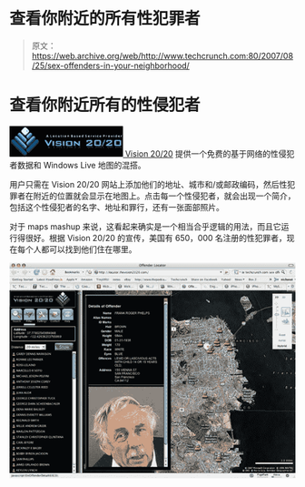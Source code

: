 # 查看你附近的所有性犯罪者

> 原文：<https://web.archive.org/web/http://www.techcrunch.com:80/2007/08/25/sex-offenders-in-your-neighborhood/>

# 查看你附近所有的性侵犯者

[![](img/34f0bc743f409adb1610cea90e895e5c.png) ](https://web.archive.org/web/20220628122413/http://www.thevision2020.com/) [Vision 20/20](https://web.archive.org/web/20220628122413/http://www.thevision2020.com/) 提供一个免费的基于网络的性侵犯者数据和 Windows Live 地图的混搭。

用户只需在 Vision 20/20 网站上添加他们的地址、城市和/或邮政编码，然后性犯罪者在附近的位置就会显示在地图上。点击每一个性侵犯者，就会出现一个简介，包括这个性侵犯者的名字、地址和罪行，还有一张面部照片。

对于 maps mashup 来说，这看起来确实是一个相当合乎逻辑的用法，而且它运行得很好。根据 Vision 20/20 的宣传，美国有 650，000 名注册的性犯罪者，现在每个人都可以找到他们住在哪里。

![sexoffender.jpg](img/1de6989176deeab59e99db335b2d3a2b.png)